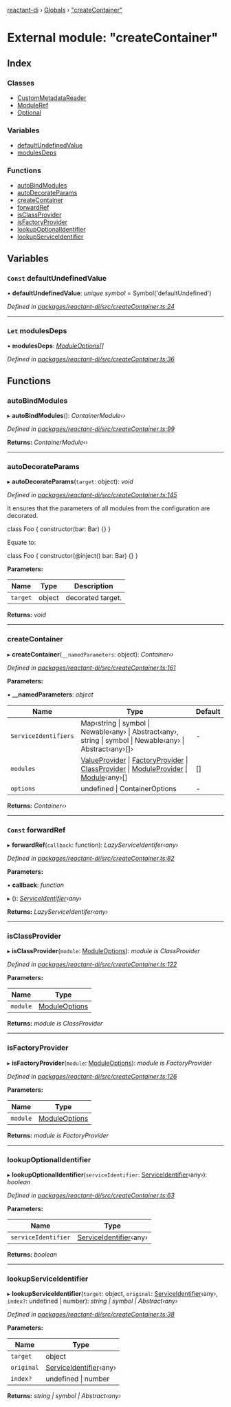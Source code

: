 [reactant-di](../README.md) › [Globals](../globals.md) › ["createContainer"](_createcontainer_.md)

# External module: "createContainer"

## Index

### Classes

* [CustomMetadataReader](../classes/_createcontainer_.custommetadatareader.md)
* [ModuleRef](../classes/_createcontainer_.moduleref.md)
* [Optional](../classes/_createcontainer_.optional.md)

### Variables

* [defaultUndefinedValue](_createcontainer_.md#const-defaultundefinedvalue)
* [modulesDeps](_createcontainer_.md#let-modulesdeps)

### Functions

* [autoBindModules](_createcontainer_.md#autobindmodules)
* [autoDecorateParams](_createcontainer_.md#autodecorateparams)
* [createContainer](_createcontainer_.md#createcontainer)
* [forwardRef](_createcontainer_.md#const-forwardref)
* [isClassProvider](_createcontainer_.md#isclassprovider)
* [isFactoryProvider](_createcontainer_.md#isfactoryprovider)
* [lookupOptionalIdentifier](_createcontainer_.md#lookupoptionalidentifier)
* [lookupServiceIdentifier](_createcontainer_.md#lookupserviceidentifier)

## Variables

### `Const` defaultUndefinedValue

• **defaultUndefinedValue**: *unique symbol* = Symbol('defaultUndefined')

*Defined in [packages/reactant-di/src/createContainer.ts:24](https://github.com/unadlib/reactant/blob/0eb2298/packages/reactant-di/src/createContainer.ts#L24)*

___

### `Let` modulesDeps

• **modulesDeps**: *[ModuleOptions](_interfaces_.md#moduleoptions)[]*

*Defined in [packages/reactant-di/src/createContainer.ts:36](https://github.com/unadlib/reactant/blob/0eb2298/packages/reactant-di/src/createContainer.ts#L36)*

## Functions

###  autoBindModules

▸ **autoBindModules**(): *ContainerModule‹›*

*Defined in [packages/reactant-di/src/createContainer.ts:99](https://github.com/unadlib/reactant/blob/0eb2298/packages/reactant-di/src/createContainer.ts#L99)*

**Returns:** *ContainerModule‹›*

___

###  autoDecorateParams

▸ **autoDecorateParams**(`target`: object): *void*

*Defined in [packages/reactant-di/src/createContainer.ts:145](https://github.com/unadlib/reactant/blob/0eb2298/packages/reactant-di/src/createContainer.ts#L145)*

It ensures that the parameters of all modules from the configuration are decorated.

class Foo {
  constructor(bar: Bar) {}
}

Equate to:

class Foo {
  constructor(@inject() bar: Bar) {}
}

**Parameters:**

Name | Type | Description |
------ | ------ | ------ |
`target` | object | decorated target.  |

**Returns:** *void*

___

###  createContainer

▸ **createContainer**(`__namedParameters`: object): *Container‹›*

*Defined in [packages/reactant-di/src/createContainer.ts:161](https://github.com/unadlib/reactant/blob/0eb2298/packages/reactant-di/src/createContainer.ts#L161)*

**Parameters:**

▪ **__namedParameters**: *object*

Name | Type | Default |
------ | ------ | ------ |
`ServiceIdentifiers` | Map‹string &#124; symbol &#124; Newable‹any› &#124; Abstract‹any›, string &#124; symbol &#124; Newable‹any› &#124; Abstract‹any›[]› | - |
`modules` | [ValueProvider](../interfaces/_interfaces_.valueprovider.md) &#124; [FactoryProvider](../interfaces/_interfaces_.factoryprovider.md) &#124; [ClassProvider](../interfaces/_interfaces_.classprovider.md) &#124; [ModuleProvider](../interfaces/_interfaces_.moduleprovider.md) &#124; [Module](../interfaces/_interfaces_.module.md)‹any›[] | [] |
`options` | undefined &#124; ContainerOptions | - |

**Returns:** *Container‹›*

___

### `Const` forwardRef

▸ **forwardRef**(`callback`: function): *LazyServiceIdentifer‹any›*

*Defined in [packages/reactant-di/src/createContainer.ts:82](https://github.com/unadlib/reactant/blob/0eb2298/packages/reactant-di/src/createContainer.ts#L82)*

**Parameters:**

▪ **callback**: *function*

▸ (): *[ServiceIdentifier](_interfaces_.md#serviceidentifier)‹any›*

**Returns:** *LazyServiceIdentifer‹any›*

___

###  isClassProvider

▸ **isClassProvider**(`module`: [ModuleOptions](_interfaces_.md#moduleoptions)): *module is ClassProvider*

*Defined in [packages/reactant-di/src/createContainer.ts:122](https://github.com/unadlib/reactant/blob/0eb2298/packages/reactant-di/src/createContainer.ts#L122)*

**Parameters:**

Name | Type |
------ | ------ |
`module` | [ModuleOptions](_interfaces_.md#moduleoptions) |

**Returns:** *module is ClassProvider*

___

###  isFactoryProvider

▸ **isFactoryProvider**(`module`: [ModuleOptions](_interfaces_.md#moduleoptions)): *module is FactoryProvider*

*Defined in [packages/reactant-di/src/createContainer.ts:126](https://github.com/unadlib/reactant/blob/0eb2298/packages/reactant-di/src/createContainer.ts#L126)*

**Parameters:**

Name | Type |
------ | ------ |
`module` | [ModuleOptions](_interfaces_.md#moduleoptions) |

**Returns:** *module is FactoryProvider*

___

###  lookupOptionalIdentifier

▸ **lookupOptionalIdentifier**(`serviceIdentifier`: [ServiceIdentifier](_interfaces_.md#serviceidentifier)‹any›): *boolean*

*Defined in [packages/reactant-di/src/createContainer.ts:63](https://github.com/unadlib/reactant/blob/0eb2298/packages/reactant-di/src/createContainer.ts#L63)*

**Parameters:**

Name | Type |
------ | ------ |
`serviceIdentifier` | [ServiceIdentifier](_interfaces_.md#serviceidentifier)‹any› |

**Returns:** *boolean*

___

###  lookupServiceIdentifier

▸ **lookupServiceIdentifier**(`target`: object, `original`: [ServiceIdentifier](_interfaces_.md#serviceidentifier)‹any›, `index?`: undefined | number): *string | symbol | Abstract‹any›*

*Defined in [packages/reactant-di/src/createContainer.ts:38](https://github.com/unadlib/reactant/blob/0eb2298/packages/reactant-di/src/createContainer.ts#L38)*

**Parameters:**

Name | Type |
------ | ------ |
`target` | object |
`original` | [ServiceIdentifier](_interfaces_.md#serviceidentifier)‹any› |
`index?` | undefined &#124; number |

**Returns:** *string | symbol | Abstract‹any›*
